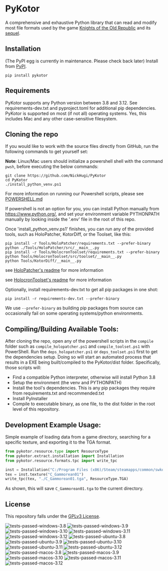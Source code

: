 PyKotor
=======
A comprehensive and exhaustive Python library that can read and modify most file formats used by the game [Knights of the Old Republic](https://en.wikipedia.org/wiki/Star_Wars:_Knights_of_the_Old_Republic_(video_game)) and its [sequel](https://en.wikipedia.org/wiki/Star_Wars_Knights_of_the_Old_Republic_II:_The_Sith_Lords).

## Installation
(The PyPI egg is currently in maintenance. Please check back later) Install from [PyPI](https://pypi.org/project/PyKotor/).
```commandline
pip install pykotor
```

## Requirements
PyKotor supports any Python version between 3.8 and 3.12. See requirements-dev.txt and pyproject.toml for additional pip dependencies.
PyKotor is supported on most (if not all) operating systems. Yes, this includes Mac and any other case-sensitive filesystem.

## Cloning the repo
If you would like to work with the source files directly from GitHub, run the following commands to get yourself set:

**Note**: Linux/Mac users should initialize a powershell shell with the command `pwsh`, before executing the below commands:

```commandline
git clone https://github.com/NickHugi/PyKotor
cd PyKotor
./install_python_venv.ps1
```
For more information on running our Powershell scripts, please see [POWERSHELL.md](https://github.com/NickHugi/PyKotor/blob/master/POWERSHELL.md)

If powershell is not an option for you, you can install Python manually from https://www.python.org/, and set your environment variable PYTHONPATH manually by looking inside the '.env' file in the root of this repo.


Once 'install_python_venv.ps1' finishes, you can run any of the provided tools, such as HoloPatcher, KotorDiff, or the Toolset, like this:
```commandline
pip install -r Tools/HoloPatcher/requirements.txt --prefer-binary
python ./Tools/HoloPatcher/src/__main__.py
pip install -r Tools/HolocronToolset/requirements.txt --prefer-binary
python Tools/HolocronToolset/src/toolset/__main__.py
python Tools/KotorDiff/__main__.py
```

see [HoloPatcher's readme](https://github.com/NickHugi/PyKotor/tree/master/Tools/HoloPatcher#readme) for more information

see [HolocronToolset's readme](https://github.com/NickHugi/PyKotor/tree/master/Tools/HolocronToolset#readme) for more information

Optionally, install requirements-dev.txt to get all pip packages in one shot:
```commandline
pip install -r requirements-dev.txt --prefer-binary
```
We use `--prefer-binary` as building pip packages from source can occasionally fail on some operating systems/python environments.

## Compiling/Building Available Tools:
After cloning the repo, open any of the powershell scripts in the `compile` folder such as `compile_holopatcher.ps1` and `compile_toolset.ps1` with PowerShell. Run the `deps_holopatcher.ps1` or `deps_toolset.ps1` first to get the dependencies setup. Doing so will start an automated process that results in a EXE being built/compiled to the PyKotor/dist folder. Specifically, those scripts will:
- Find a compatible Python interpreter, otherwise will install Python 3.8
- Setup the environment (the venv and PYTHONPATH)
- Install the tool's dependencies. This is any pip packages they require from requirements.txt and recommended.txt
- Install PyInstaller
- Compile to executable binary, as one file, to the dist folder in the root level of this repository.


## Development Example Usage:
Simple example of loading data from a game directory, searching for a specific texture, and exporting it to the TGA format.
```python
from pykotor.resource.type import ResourceType
from pykotor.extract.installation import Installation
from pykotor.resource.formats.tpc import write_tpc

inst = Installation("C:/Program Files (x86)/Steam/steamapps/common/swkotor")
tex = inst.texture("C_Gammorean01")
write_tpc(tex, "./C_Gammorean01.tga", ResourceType.TGA)
```
As shown, this will save `C_Gammorean01.tga` to the current directory.

## License
This repository falls under the [GPLv3 License](https://github.com/NickHugi/PyKotor/blob/master/LICENSE).

![tests-passed-windows-3.8](https://img.shields.io/badge/tests-passed-windows-3.8-brightgreen?style=flat&logo=checkmark)
![tests-passed-windows-3.9](https://img.shields.io/badge/tests-passed-windows-3.9-brightgreen?style=flat&logo=checkmark)
![tests-passed-windows-3.10](https://img.shields.io/badge/tests-passed-windows-3.10-brightgreen?style=flat&logo=checkmark)
![tests-passed-windows-3.11](https://img.shields.io/badge/tests-passed-windows-3.11-brightgreen?style=flat&logo=checkmark)
![tests-passed-windows-3.12](https://img.shields.io/badge/tests-passed-windows-3.12-brightgreen?style=flat&logo=checkmark)
![tests-passed-ubuntu-3.8](https://img.shields.io/badge/tests-passed-ubuntu-3.8-brightgreen?style=flat&logo=checkmark)
![tests-passed-ubuntu-3.9](https://img.shields.io/badge/tests-passed-ubuntu-3.9-brightgreen?style=flat&logo=checkmark)
![tests-passed-ubuntu-3.10](https://img.shields.io/badge/tests-passed-ubuntu-3.10-brightgreen?style=flat&logo=checkmark)
![tests-passed-ubuntu-3.11](https://img.shields.io/badge/tests-passed-ubuntu-3.11-brightgreen?style=flat&logo=checkmark)
![tests-passed-ubuntu-3.12](https://img.shields.io/badge/tests-passed-ubuntu-3.12-brightgreen?style=flat&logo=checkmark)
![tests-passed-macos-3.8](https://img.shields.io/badge/tests-passed-macos-3.8-brightgreen?style=flat&logo=checkmark)
![tests-passed-macos-3.9](https://img.shields.io/badge/tests-passed-macos-3.9-brightgreen?style=flat&logo=checkmark)
![tests-passed-macos-3.10](https://img.shields.io/badge/tests-passed-macos-3.10-brightgreen?style=flat&logo=checkmark)
![tests-passed-macos-3.11](https://img.shields.io/badge/tests-passed-macos-3.11-brightgreen?style=flat&logo=checkmark)
![tests-passed-macos-3.12](https://img.shields.io/badge/tests-passed-macos-3.12-brightgreen?style=flat&logo=checkmark)

